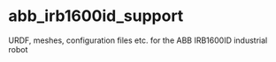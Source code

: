 # abb_irb1600id_support
URDF, meshes, configuration files etc. for the ABB IRB1600ID industrial robot

